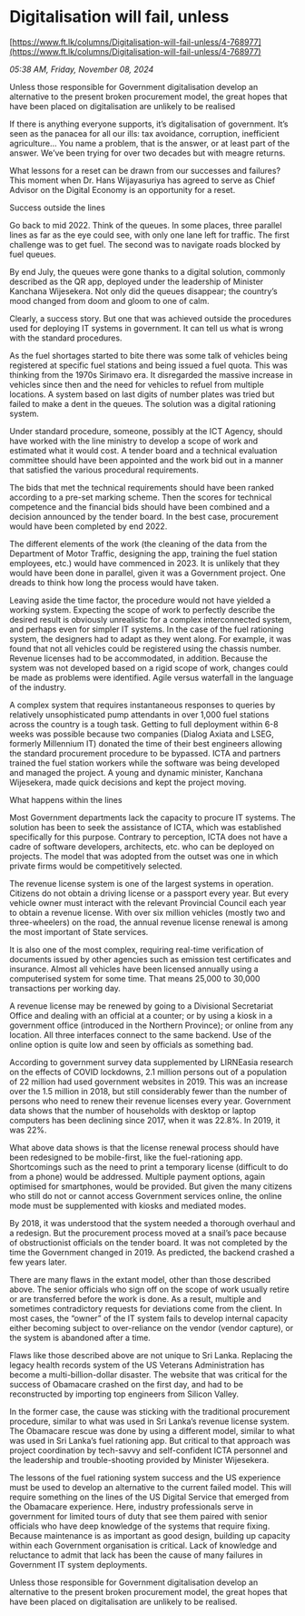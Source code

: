 # Digitalisation will fail, unless

[https://www.ft.lk/columns/Digitalisation-will-fail-unless/4-768977](https://www.ft.lk/columns/Digitalisation-will-fail-unless/4-768977)

*05:38 AM, Friday, November 08, 2024*

Unless those responsible for Government digitalisation develop an alternative to the present broken procurement model, the great hopes that have been placed on digitalisation are unlikely to be realised

If there is anything everyone supports, it’s digitalisation of government. It’s seen as the panacea for all our ills: tax avoidance, corruption, inefficient agriculture… You name a problem, that is the answer, or at least part of the answer. We’ve been trying for over two decades but with meagre returns.

What lessons for a reset can be drawn from our successes and failures? This moment when Dr. Hans Wijayasuriya has agreed to serve as Chief Advisor on the Digital Economy is an opportunity for a reset.

Success outside the lines

Go back to mid 2022. Think of the queues. In some places, three parallel lines as far as the eye could see, with only one lane left for traffic. The first challenge was to get fuel. The second was to navigate roads blocked by fuel queues.

By end July, the queues were gone thanks to a digital solution, commonly described as the QR app, deployed under the leadership of Minister Kanchana Wijesekera. Not only did the queues disappear; the country’s mood changed from doom and gloom to one of calm.

Clearly, a success story. But one that was achieved outside the procedures used for deploying IT systems in government. It can tell us what is wrong with the standard procedures.

As the fuel shortages started to bite there was some talk of vehicles being registered at specific fuel stations and being issued a fuel quota. This was thinking from the 1970s Sirimavo era. It disregarded the massive increase in vehicles since then and the need for vehicles to refuel from multiple locations. A system based on last digits of number plates was tried but failed to make a dent in the queues. The solution was a digital rationing system.

Under standard procedure, someone, possibly at the ICT Agency, should have worked with the line ministry to develop a scope of work and estimated what it would cost. A tender board and a technical evaluation committee should have been appointed and the work bid out in a manner that satisfied the various procedural requirements.

The bids that met the technical requirements should have been ranked according to a pre-set marking scheme. Then the scores for technical competence and the financial bids should have been combined and a decision announced by the tender board. In the best case, procurement would have been completed by end 2022.

The different elements of the work (the cleaning of the data from the Department of Motor Traffic, designing the app, training the fuel station employees, etc.) would have commenced in 2023. It is unlikely that they would have been done in parallel, given it was a Government project. One dreads to think how long the process would have taken.

Leaving aside the time factor, the procedure would not have yielded a working system. Expecting the scope of work to perfectly describe the desired result is obviously unrealistic for a complex interconnected system, and perhaps even for simpler IT systems. In the case of the fuel rationing system, the designers had to adapt as they went along. For example, it was found that not all vehicles could be registered using the chassis number. Revenue licenses had to be accommodated, in addition. Because the system was not developed based on a rigid scope of work, changes could be made as problems were identified. Agile versus waterfall in the language of the industry.

A complex system that requires instantaneous responses to queries by relatively unsophisticated pump attendants in over 1,000 fuel stations across the country is a tough task. Getting to full deployment within 6-8 weeks was possible because two companies (Dialog Axiata and LSEG, formerly Millennium IT) donated the time of their best engineers allowing the standard procurement procedure to be bypassed. ICTA and partners trained the fuel station workers while the software was being developed and managed the project. A young and dynamic minister, Kanchana Wijesekera, made quick decisions and kept the project moving.

What happens within the lines

Most Government departments lack the capacity to procure IT systems. The solution has been to seek the assistance of ICTA, which was established specifically for this purpose. Contrary to perception, ICTA does not have a cadre of software developers, architects, etc. who can be deployed on projects. The model that was adopted from the outset was one in which private firms would be competitively selected.

The revenue license system is one of the largest systems in operation. Citizens do not obtain a driving license or a passport every year. But every vehicle owner must interact with the relevant Provincial Council each year to obtain a revenue license. With over six million vehicles (mostly two and three-wheelers) on the road, the annual revenue license renewal is among the most important of State services.

It is also one of the most complex, requiring real-time verification of documents issued by other agencies such as emission test certificates and insurance. Almost all vehicles have been licensed annually using a computerised system for some time. That means 25,000 to 30,000 transactions per working day.

A revenue license may be renewed by going to a Divisional Secretariat Office and dealing with an official at a counter; or by using a kiosk in a government office (introduced in the Northern Province); or online from any location. All three interfaces connect to the same backend. Use of the online option is quite low and seen by officials as something bad.

According to government survey data supplemented by LIRNEasia research on the effects of COVID lockdowns, 2.1 million persons out of a population of 22 million had used government websites in 2019. This was an increase over the 1.5 million in 2018, but still considerably fewer than the number of persons who need to renew their revenue licenses every year. Government data shows that the number of households with desktop or laptop computers has been declining since 2017, when it was 22.8%. In 2019, it was 22%.

What above data shows is that the license renewal process should have been redesigned to be mobile-first, like the fuel-rationing app. Shortcomings such as the need to print a temporary license (difficult to do from a phone) would be addressed. Multiple payment options, again optimised for smartphones, would be provided. But given the many citizens who still do not or cannot access Government services online, the online mode must be supplemented with kiosks and mediated modes.

By 2018, it was understood that the system needed a thorough overhaul and a redesign. But the procurement process moved at a snail’s pace because of obstructionist officials on the tender board. It was not completed by the time the Government changed in 2019. As predicted, the backend crashed a few years later.

There are many flaws in the extant model, other than those described above. The senior officials who sign off on the scope of work usually retire or are transferred before the work is done. As a result, multiple and sometimes contradictory requests for deviations come from the client. In most cases, the “owner” of the IT system fails to develop internal capacity either becoming subject to over-reliance on the vendor (vendor capture), or the system is abandoned after a time.

Flaws like those described above are not unique to Sri Lanka. Replacing the legacy health records system of the US Veterans Administration has become a multi-billion-dollar disaster. The website that was critical for the success of Obamacare crashed on the first day, and had to be reconstructed by importing top engineers from Silicon Valley.

In the former case, the cause was sticking with the traditional procurement procedure, similar to what was used in Sri Lanka’s revenue license system. The Obamacare rescue was done by using a different model, similar to what was used in Sri Lanka’s fuel rationing app. But critical to that approach was project coordination by tech-savvy and self-confident ICTA personnel and the leadership and trouble-shooting provided by Minister Wijesekera.

The lessons of the fuel rationing system success and the US experience must be used to develop an alternative to the current failed model. This will require something on the lines of the US Digital Service that emerged from the Obamacare experience. Here, industry professionals serve in government for limited tours of duty that see them paired with senior officials who have deep knowledge of the systems that require fixing. Because maintenance is as important as good design, building up capacity within each Government organisation is critical. Lack of knowledge and reluctance to admit that lack has been the cause of many failures in Government IT system deployments.

Unless those responsible for Government digitalisation develop an alternative to the present broken procurement model, the great hopes that have been placed on digitalisation are unlikely to be realised.

